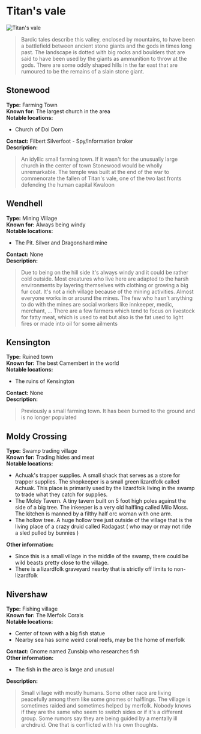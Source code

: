 # Titan's vale

![Titan's vale](/images/titansvale.png)


>Bardic tales describe this valley, enclosed by mountains, to have been a battlefield between ancient stone giants and the gods in times long past. The landscape is dotted with big rocks and boulders that are said to have been used by the giants as ammunition to throw at the gods. There are some oddly shaped hills in the far east that are rumoured to be the remains of a slain stone giant.

## Stonewood

**Type:** Farming Town\
**Known for:** The largest church in the area\
**Notable locations:**
- Church of Dol Dorn

**Contact:** Filbert Silverfoot - Spy/Information broker\
**Description:**

>An idyllic small farming town. If it wasn't for the unusually large church in the center of town Stonewood would be wholly unremarkable. The temple was built at the end of the war to commenorate the fallen of Titan's vale, one of the two last fronts defending the human capital Kwaloon

## Wendhell

**Type:** Mining Village\
**Known for:** Always being windy\
**Notable locations:**
- The Pit. Silver and Dragonshard mine

**Contact:** None\
**Description:** 

>Due to being on the hill side it's always windy and it could be rather cold outside. Most creatures who live here are adapted to the harsh environments by layering themselves with clothing or growing a big fur coat. It's not a rich village because of the mining activities. Almost everyone works in or around the mines. The few who hasn't anything to do with the mines are social workers like innkeeper, medic, merchant, ... There are a few farmers which tend to focus on livestock for fatty meat, which is used to eat but also is the fat used to light fires or made into oil for some ailments

## Kensington

**Type:** Ruined town\
**Known for:** The best Camembert in the world\
**Notable locations:**
 - The ruins of Kensington
 
**Contact:** None\
**Description:**

>Previously a small farming town. It has been burned to the ground and is no longer populated

## Moldy Crossing

**Type:** Swamp trading village\
**Known for:** Trading hides and meat\
**Notable locations:**
- Achuak's trapper supplies. A small shack that serves as a store for trapper supplies. The shopkeeper is a small green lizardfolk called Achuak. This place is primarily used by the lizardfolk living in the swamp to trade what they catch for supplies.
- The Moldy Tavern. A tiny tavern built on 5 foot high poles against the side of a big tree. The inkeeper is a very old halfling called Milo Moss. The kitchen is manned by a filthy half orc woman with one arm.
- The hollow tree. A huge hollow tree just outside of the village that is the living place of a crazy druid called Radagast ( who may or may not ride a sled pulled by bunnies )

**Other information:**
- Since this is a small village in the middle of the swamp, there could be wild beasts pretty close to the village.
- There is a lizardfolk graveyard nearby that is strictly off limits to non-lizardfolk

## Nivershaw

**Type:** Fishing village\
**Known for:** The Merfolk Corals\
**Notable locations:**
- Center of town with a big fish statue
- Nearby sea has some weird coral reefs, may be the home of merfolk


**Contact:** Gnome named Zunsbip who researches fish\
**Other information:**
- The fish in the area is large and unusual

**Description:**
 
> Small village with mostly humans. Some other race are living peacefully among them like some gnomes or halflings.
The village is sometimes raided and sometimes helped by merfolk.
Nobody knows if they are the same who seem to switch sides or if it's a different group.
Some rumors say they are being guided by a mentally ill archdruid. One that is conflicted with his own thoughts.